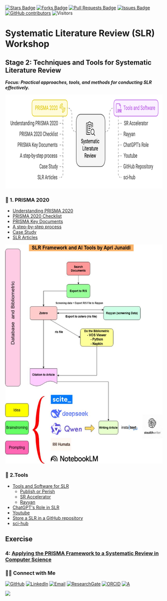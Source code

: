<a href="https://github.com/drshahizan/short-course/stargazers"><img src="https://img.shields.io/github/stars/drshahizan/short-course" alt="Stars Badge"/></a>
<a href="https://github.com/drshahizan/short-course/network/members"><img src="https://img.shields.io/github/forks/drshahizan/short-course" alt="Forks Badge"/></a>
<a href="https://github.com/drshahizan/short-course/pulls"><img src="https://img.shields.io/github/issues-pr/drshahizan/short-course" alt="Pull Requests Badge"/></a>
<a href="https://github.com/drshahizan/short-course"><img src="https://img.shields.io/github/issues/drshahizan/short-course" alt="Issues Badge"/></a>
<a href="https://github.com/drshahizan/short-course/graphs/contributors"><img alt="GitHub contributors" src="https://img.shields.io/github/contributors/drshahizan/short-course?color=2b9348"></a>
![Visitors](https://api.visitorbadge.io/api/visitors?path=https%3A%2F%2Fgithub.com%2Fdrshahizan%2Fshort-course&labelColor=%23d9e3f0&countColor=%23697689&style=flat)


# Systematic Literature Review (SLR) Workshop

## Stage 2: Techniques and Tools for Systematic Literature Review  
**_Focus: Practical approaches, tools, and methods for conducting SLR effectively._** 

<img src="https://github.com/drshahizan/short-course/blob/main/workshop/25slr/images/Stage2.png" alt="Shahizan SLR"  height="300">

### 🔹 1. PRISMA 2020
- [Understanding PRISMA 2020](https://drshahizan.gitbook.io/slr/prisma-2020/understanding-prisma-2020)
- [PRISMA 2020 Checklist](https://github.com/drshahizan/short-course/blob/main/workshop/25slr/mat/checklist.md)
- [PRISMA Key Documents](https://drshahizan.gitbook.io/slr/prisma-2020/prisma-key-documents)
- [A step-by-step process](https://drshahizan.gitbook.io/slr/prisma-2020/a-step-by-step-process)
- [Case Study](https://drshahizan.gitbook.io/slr/prisma-2020/iot-case-study)
- [SLR Articles](https://drshahizan.gitbook.io/slr/prisma-2020/sample-slr-articles)

<img src="https://github.com/drshahizan/short-course/blob/main/workshop/25slr/images/tools.jpeg" alt="Shahizan SLR"  height="700">

### 🔹 2.Tools
- [Tools and Software for SLR](https://drshahizan.gitbook.io/slr/tools/tools-and-software-for-slr)
    - [Publish or Perish](https://drshahizan.gitbook.io/ai-tools/ai-tools/lit-search/publish-or-perish)
    - [SR Accelerator](https://drshahizan.gitbook.io/slr/tools/tools-and-software-for-slr/sr-accelerator)
    - [Rayyan](https://drshahizan.gitbook.io/slr/tools/tools-and-software-for-slr/rayyan)
- [ChatGPT's Role in SLR](https://drshahizan.gitbook.io/slr/tools/chatgpts-role-in-slr)
- [Youtube](https://drshahizan.gitbook.io/slr/tools/youtube)
- [Store a SLR in a GitHub repository](https://drshahizan.gitbook.io/slr/tools/store-a-slr-in-a-github-repository)
- [sci-hub](https://drshahizan.gitbook.io/slr/tools/sci-hub)

## Exercise

### 4: [Applying the PRISMA Framework to a Systematic Review in Computer Science](exer4.md)


### 🙌🏻 Connect with Me
<p align="left">
    <a href="https://github.com/drshahizan" target="_blank"><img alt="GitHub" src="https://img.shields.io/badge/-@drshahizan-181717?style=flat-square&logo=GitHub&logoColor=white"></a>
    <a href="https://www.linkedin.com/in/drshahizan" target="_blank"><img alt="LinkedIn" src="https://img.shields.io/badge/-drshahizan-blue?style=flat-square&logo=Linkedin&logoColor=white&link=https://www.linkedin.com/in/drshahizan/"></a>
    <a href="mailto:shahizan@utm.my" target="_blank"><img alt="Email" src="https://img.shields.io/badge/-shahizan@utm.my-c14438?style=flat-square&logo=Gmail&logoColor=white&link=mailto:shahizan@utm.my.com"></a>
    <a href="https://www.researchgate.net/profile/Mohd-Othman-28" target="_blank"><img alt="ResearchGate" src="https://img.shields.io/badge/-ResearchGate-00CCBB?style=flat-square&logo=ResearchGate&logoColor=white"></a>
    <a href="https://orcid.org/0000-0003-4261-1873" target="_blank"><img alt="ORCID" src="https://img.shields.io/badge/-ORCID-A6CE39?style=flat-square&logo=ORCID&logoColor=white"></a> 
 <a href="https://visitorbadge.io/status?path=https%3A%2F%2Fgithub.com%2Fdrshahizan" target="_blank"><img alt="A" src="https://api.visitorbadge.io/api/visitors?path=https%3A%2F%2Fgithub.com%2Fdrshahizan&labelColor=%23697689&countColor=%23555555&style=plastic"></a>
 
![](https://hit.yhype.me/github/profile?user_id=81284918)
</p>


